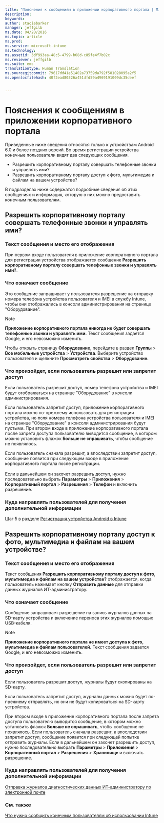 ```yaml
---
title: "Пояснения к сообщениям в приложении корпоративного портала | Microsoft Intune"
description: 
keywords: 
author: staciebarker
manager: jeffgilb
ms.date: 04/28/2016
ms.topic: article
ms.prod: 
ms.service: microsoft-intune
ms.technology: 
ms.assetid: 3df993aa-48c5-4799-b68d-c85fe4f7b02c
ms.reviewer: jeffgilb
ms.suite: ems
translationtype: Human Translation
ms.sourcegitcommit: 79617dd41e51402a73759da792f581028095a2f5
ms.openlocfilehash: 40f2ead80326a451dfd59a4969191009dc35deef


---
```


# Пояснения к сообщениям в приложении корпоративного портала

Приведенные ниже сведения относятся только к устройствам Android 6.0 и более поздних версий. Во время регистрации устройства конечные пользователи видят два следующих сообщения.

- Разрешить корпоративному порталу совершать телефонные звонки и управлять ими?
- Разрешить корпоративному порталу доступ к фото, мультимедиа и файлам на вашем устройстве?

В подразделах ниже содержатся подробные сведения об этих сообщениях и информация, которую о них можно предоставить конечным пользователям.

## Разрешить корпоративному порталу совершать телефонные звонки и управлять ими?

### Текст сообщения и место его отображения
При первом входе пользователя в приложение корпоративного портала для регистрации устройства отображается сообщение **Разрешить корпоративному порталу совершать телефонные звонки и управлять ими?**.

### Что означает сообщение
Это сообщение запрашивает у пользователя разрешение на отправку номера телефона устройства пользователя и IMEI в службу Intune, чтобы они отображались в консоли администрирования на странице "Оборудование".

> [!NOTE]
> **Приложение корпоративного портала никогда не будет совершать телефонные звонки и управлять ими.** Текст сообщения задается Google, и его невозможно изменить.

Чтобы открыть страницу **Оборудование**, перейдите в раздел **Группы** > **Все мобильные устройства** > **Устройства**. Выберите устройство пользователя и щелкните **Просмотреть свойства** > **Оборудование**.

### Что произойдет, если пользователь разрешит или запретит доступ
Если пользователь разрешит доступ, номер телефона устройства и IMEI будут отображаться на странице "Оборудование" в консоли администрирования.

Если пользователь запретит доступ, приложение корпоративного портала можно по-прежнему использовать для регистрации устройства, но поля номера телефона устройства пользователя и IMEI на странице "Оборудование" в консоли администрирования будут пустыми. При втором входе в приложение корпоративного портала после запрета доступа пользователю выводится сообщение, в котором можно установить флажок **Больше не спрашивать**, чтобы сообщение не появлялось.

Если пользователь сначала разрешит, а впоследствии запретит доступ, сообщение появится при следующем входе в приложение корпоративного портала после регистрации.</br></br>Если в дальнейшем он захочет разрешить доступ, нужно последовательно выбрать **Параметры** > **Приложения** > **Корпоративный портал** > **Разрешения** > **Телефон** и включить разрешение.

### Куда направлять пользователей для получения дополнительной информации
Шаг 5 в разделе [Регистрация устройства Android в Intune](/Intune/EndUser/enroll-your-device-in-intune-android)

## Разрешить корпоративному порталу доступ к фото, мультимедиа и файлам на вашем устройстве?

### Текст сообщения и место его отображения
Текст сообщения **Разрешить корпоративному порталу доступ к фото, мультимедиа и файлам на вашем устройстве?** отображается, когда пользователь нажимает кнопку **Отправить данные** для отправки данных журналов ИТ-администратору.

### Что означает сообщение
Сообщение запрашивает разрешение на запись журналов данных на SD-карту устройства и включение переноса этих журналов помощью USB-кабеля.   

> [!NOTE]
> **Приложение корпоративного портала не имеет доступа к фото, мультимедиа и файлам пользователей.** Текст сообщения задается Google, и его невозможно изменить.

### Что произойдет, если пользователь разрешит или запретит доступ
Если пользователь разрешит доступ, журналы будут скопированы на SD-карту.

Если пользователь запретит доступ, журналы данных можно будет по-прежнему отправлять, но они не будут копироваться на SD-карту устройства.

При втором входе в приложение корпоративного портала после запрета доступа пользователю выводится сообщение, в котором можно установить флажок **Больше не спрашивать**, чтобы сообщение не появлялось. Если пользователь сначала разрешит, а впоследствии запретит доступ, сообщение появится при следующей попытке отправить журналы. Если в дальнейшем он захочет разрешить доступ, нужно последовательно выбрать **Параметры** > **Приложения** > **Корпоративный портал** > **Разрешения** > **Хранилище** и включить разрешение.

### Куда направлять пользователей для получения дополнительной информации
[Отправка журналов диагностических данных ИТ-администратору по электронной почте](/Intune/EndUser/send-diagnostic-data-logs-to-your-it-administrator-using-email-android)


### См. также
[Что нужно сообщить конечным пользователям об использовании Intune](/intune/deploy-use/what-to-tell-your-end-users-about-using-microsoft-intune)



<!--HONumber=Jul16_HO1-->


